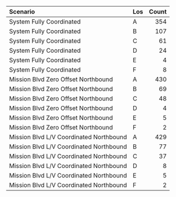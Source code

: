 | Scenario                                | Los   |   Count |
|:----------------------------------------|:------|--------:|
| System Fully Coordinated                | A     |     354 |
| System Fully Coordinated                | B     |     107 |
| System Fully Coordinated                | C     |      61 |
| System Fully Coordinated                | D     |      24 |
| System Fully Coordinated                | E     |       4 |
| System Fully Coordinated                | F     |       8 |
| Mission Blvd Zero Offset Northbound     | A     |     430 |
| Mission Blvd Zero Offset Northbound     | B     |      69 |
| Mission Blvd Zero Offset Northbound     | C     |      48 |
| Mission Blvd Zero Offset Northbound     | D     |       4 |
| Mission Blvd Zero Offset Northbound     | E     |       5 |
| Mission Blvd Zero Offset Northbound     | F     |       2 |
| Mission Blvd L/V Coordinated Northbound | A     |     429 |
| Mission Blvd L/V Coordinated Northbound | B     |      77 |
| Mission Blvd L/V Coordinated Northbound | C     |      37 |
| Mission Blvd L/V Coordinated Northbound | D     |       8 |
| Mission Blvd L/V Coordinated Northbound | E     |       5 |
| Mission Blvd L/V Coordinated Northbound | F     |       2 |